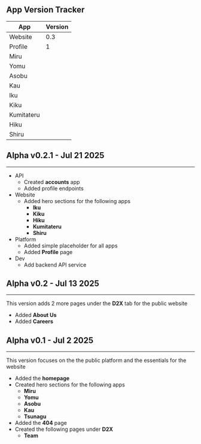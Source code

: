 ## App Version Tracker
| App        | Version |
| ---------- | ------- |
| Website    | 0.3     |
| Profile    | 1       |
| Miru       |         |
| Yomu       |         |
| Asobu      |         |
| Kau        |         |
| Iku        |         |
| Kiku       |         |
| Kumitateru |         |
| Hiku       |         |
| Shiru      |         |
## Alpha v0.2.1 - Jul 21 2025
---
- API
	-  Created **accounts** app
	- Added profile endpoints
- Website
	- Added hero sections for the following apps
		- **Iku**
		- **Kiku**
		- **Hiku**
		- **Kumitateru**
		- **Shiru**
- Platform
	- Added simple placeholder for all apps
	- Added **Profile** page
- Dev
	- Add backend API service
## Alpha v0.2 - Jul 13 2025
---
This version adds 2 more pages under the **D2X** tab for the public website
- Added **About Us**
- Added **Careers**
## Alpha v0.1 - Jul 2 2025
---
This version focuses on the the public platform and the essentials for the website
- Added the **homepage**
- Created hero sections for the following apps
	- **Miru**
	- **Yomu**
	- **Asobu**
	- **Kau**
	- **Tsunagu**
- Added the **404** page
- Created the following pages under **D2X**
	- **Team**
